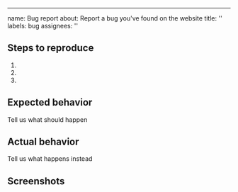 ---

name: Bug report
about: Report a bug you've found on the website
title: ''
labels: bug
assignees: ''

## Steps to reproduce

1.
2.
3.

## Expected behavior

Tell us what should happen

## Actual behavior

Tell us what happens instead

## Screenshots
